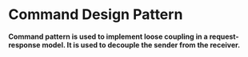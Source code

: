 # Command Design Pattern

**Command pattern is used to implement loose coupling in a request-response model. It is used to decouple the sender from the receiver.**